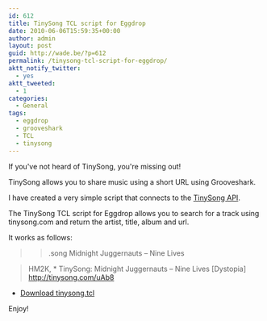 ```yaml
---
id: 612
title: TinySong TCL script for Eggdrop
date: 2010-06-06T15:59:35+00:00
author: admin
layout: post
guid: http://wade.be/?p=612
permalink: /tinysong-tcl-script-for-eggdrop/
aktt_notify_twitter:
  - yes
aktt_tweeted:
  - 1
categories:
  - General
tags:
  - eggdrop
  - grooveshark
  - TCL
  - tinysong
---
```

<p class="lead">
  If you've not heard of TinySong, you're missing out!
</p>

TinySong allows you to share music using a short URL using Grooveshark.

I have created a very simple script that connects to the [TinySong API](http://www.tinysong.com/api).

<!--more-->

The TinySong TCL script for Eggdrop allows you to search for a track using tinysong.com and return the artist, title, album and url.

It works as follows:

> > .song Midnight Juggernauts &#8211; Nine Lives
  
> <Bot> HM2K, * TinySong: Midnight Juggernauts &#8211; Nine Lives [Dystopia] <http://tinysong.com/uAb8>

  * [Download tinysong.tcl](http://hm2k.googlecode.com/svn/trunk/code/tcl/tinysong.tcl)

Enjoy!